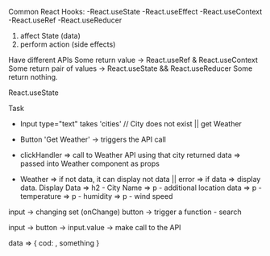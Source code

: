 Common React Hooks: 
-React.useState
-React.useEffect
-React.useContext
-React.useRef
-React.useReducer

1. affect State (data)
2. perform action (side effects)

Have different APIs
Some return value -> React.useRef & React.useContext
Some return pair of values -> React.useState && React.useReducer
Some return nothing. 


React.useState

Task
- Input type="text" takes 'cities' // City does not exist || get Weather 
- Button 'Get Weather' -> triggers the API call
- clickHandler => call to Weather API using that city 
                  returned data => passed into Weather component as props

- Weather => if not data, it can display not data || error
          => if data => display data. 
          Display Data => h2 - City Name
                       => p - additional location data
                       => p - temperature
                       => p - humidity
                       => p - wind speed   




input -> changing set (onChange)
button -> trigger a function - search


input -> 
button -> input.value -> make call to the API 


data => { cod: , something }


